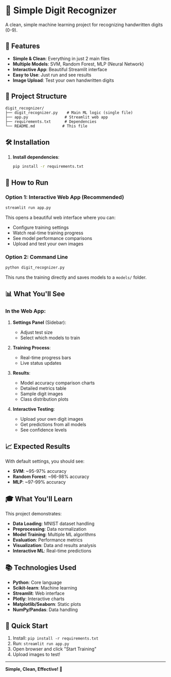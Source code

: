 # 🔢 Simple Digit Recognizer

A clean, simple machine learning project for recognizing handwritten digits (0-9).

## 🚀 Features

- **Simple & Clean**: Everything in just 2 main files
- **Multiple Models**: SVM, Random Forest, MLP (Neural Network)
- **Interactive App**: Beautiful Streamlit interface
- **Easy to Use**: Just run and see results
- **Image Upload**: Test your own handwritten digits

## 📁 Project Structure

```
digit_recognizer/
├── digit_recognizer.py    # Main ML logic (single file)
├── app.py                # Streamlit web app
├── requirements.txt      # Dependencies
└── README.md            # This file
```

## 🛠️ Installation

1. **Install dependencies**:
   ```bash
   pip install -r requirements.txt
   ```

## 🎯 How to Run

### Option 1: Interactive Web App (Recommended)

```bash
streamlit run app.py
```

This opens a beautiful web interface where you can:
- Configure training settings
- Watch real-time training progress
- See model performance comparisons
- Upload and test your own images

### Option 2: Command Line

```bash
python digit_recognizer.py
```

This runs the training directly and saves models to a `models/` folder.

## 📊 What You'll See

### In the Web App:

1. **Settings Panel** (Sidebar):
   - Adjust test size
   - Select which models to train

2. **Training Process**:
   - Real-time progress bars
   - Live status updates

3. **Results**:
   - Model accuracy comparison charts
   - Detailed metrics table
   - Sample digit images
   - Class distribution plots

4. **Interactive Testing**:
   - Upload your own digit images
   - Get predictions from all models
   - See confidence levels

## 📈 Expected Results

With default settings, you should see:
- **SVM**: ~95-97% accuracy
- **Random Forest**: ~96-98% accuracy  
- **MLP**: ~97-99% accuracy

## 🎓 What You'll Learn

This project demonstrates:
- **Data Loading**: MNIST dataset handling
- **Preprocessing**: Data normalization
- **Model Training**: Multiple ML algorithms
- **Evaluation**: Performance metrics
- **Visualization**: Data and results analysis
- **Interactive ML**: Real-time predictions

## 📚 Technologies Used

- **Python**: Core language
- **Scikit-learn**: Machine learning
- **Streamlit**: Web interface
- **Plotly**: Interactive charts
- **Matplotlib/Seaborn**: Static plots
- **NumPy/Pandas**: Data handling

## 🚀 Quick Start

1. Install: `pip install -r requirements.txt`
2. Run: `streamlit run app.py`
3. Open browser and click "Start Training"
4. Upload images to test!

---

**Simple, Clean, Effective! 🎉** 